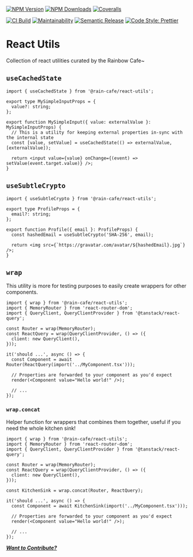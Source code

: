 [![NPM Version][npm-version-image]][npm-url]
[![NPM Downloads][npm-downloads-image]][npm-url]
[![Coveralls][coveralls-image]][coveralls-url]

[![CI Build][github-actions-image]][github-actions-url]
[![Maintainability][maintainability-image]][maintainability-url]
[![Semantic Release][semantic-release-image]][semantic-release-url]
[![Code Style: Prettier][code-style-image]][code-style-url]

</div>

# React Utils

Collection of react utilities curated by the Rainbow Cafe~

## `useCachedState`

```tsx
import { useCachedState } from '@rain-cafe/react-utils';

export type MySimpleInputProps = {
  value?: string;
};

export function MySimpleInput({ value: externalValue }: MySimpleInputProps) {
  // This is a utility for keeping external properties in-sync with the internal state
  const [value, setValue] = useCachedState(() => externalValue, [externalValue]);

  return <input value={value} onChange={(event) => setValue(event.target.value)} />;
}
```

## `useSubtleCrypto`

```tsx
import { useSubtleCrypto } from '@rain-cafe/react-utils';

export type ProfileProps = {
  email?: string;
};

export function Profile({ email }: ProfileProps) {
  const hashedEmail = useSubtleCrypto('SHA-256', email);

  return <img src={`https://gravatar.com/avatar/${hashedEmail}.jpg`} />;
}
```

## `wrap`

This utility is more for testing purposes to easily create wrappers for other components.

```tsx
import { wrap } from '@rain-cafe/react-utils';
import { MemoryRouter } from 'react-router-dom';
import { QueryClient, QueryClientProvider } from '@tanstack/react-query';

const Router = wrap(MemoryRouter);
const ReactQuery = wrap(QueryClientProvider, () => ({
  client: new QueryClient(),
}));

it('should ...', async () => {
  const Component = await Router(ReactQuery(import('../MyComponent.tsx')));

  // Properties are forwarded to your component as you'd expect
  render(<Component value="Hello world!" />);

  // ...
});
```

### `wrap.concat`

Helper function for wrappers that combines them together, useful if you need the whole kitchen sink!

```tsx
import { wrap } from '@rain-cafe/react-utils';
import { MemoryRouter } from 'react-router-dom';
import { QueryClient, QueryClientProvider } from '@tanstack/react-query';

const Router = wrap(MemoryRouter);
const ReactQuery = wrap(QueryClientProvider, () => ({
  client: new QueryClient(),
}));

const KitchenSink = wrap.concat(Router, ReactQuery);

it('should ...', async () => {
  const Component = await KitchenSink(import('../MyComponent.tsx')));

  // Properties are forwarded to your component as you'd expect
  render(<Component value="Hello world!" />);

  // ...
});
```

[_**Want to Contribute?**_](/CONTRIBUTING.md)

[npm-version-image]: https://img.shields.io/npm/v/@rain-cafe/react-utils.svg
[npm-downloads-image]: https://img.shields.io/npm/dm/@rain-cafe/react-utils.svg
[npm-url]: https://npmjs.org/package/@rain-cafe/react-utils
[github-actions-image]: https://img.shields.io/github/actions/workflow/status/rain-cafe/react-utils/ci.yml?event=push
[github-actions-url]: https://github.com/rain-cafe/react-utils/actions/workflows/ci.yml?query=branch%3Amain
[coveralls-image]: https://img.shields.io/coveralls/rain-cafe/react-utils.svg
[coveralls-url]: https://coveralls.io/github/rain-cafe/react-utils?branch=main
[code-style-image]: https://img.shields.io/badge/code%20style-prettier-ff69b4.svg
[code-style-url]: https://prettier.io
[maintainability-image]: https://img.shields.io/codeclimate/maintainability/rain-cafe/refreshly
[maintainability-url]: https://codeclimate.com/github/rain-cafe/refreshly/maintainability
[semantic-release-url]: https://github.com/semantic-release/semantic-release
[semantic-release-image]: https://img.shields.io/badge/%F0%9F%93%A6%F0%9F%9A%80-semantic--release-e10079

